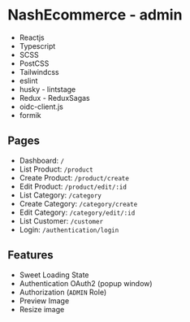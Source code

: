# NashEcommerce - admin

- Reactjs
- Typescript
- SCSS
- PostCSS
- Tailwindcss
- eslint
- husky - lintstage
- Redux - ReduxSagas
- oidc-client.js
- formik

## Pages
- Dashboard: `/`
- List Product: `/product`
- Create Product: `/product/create`
- Edit Product: `/product/edit/:id`
- List Category: `/category`
- Create Category: `/category/create`
- Edit Category: `/category/edit/:id`
- List Customer: `/customer`
- Login: `/authentication/login`

## Features
- Sweet Loading State
- Authentication OAuth2 (popup window)
- Authorization (`ADMIN` Role)
- Preview Image
- Resize image
